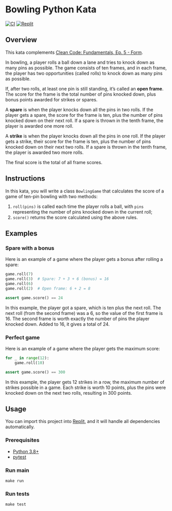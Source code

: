 # Bowling Python Kata

[![CI](https://github.com/Coding-Cuddles/bowling-python-kata/actions/workflows/main.yml/badge.svg)](https://github.com/Coding-Cuddles/bowling-python-kata/actions/workflows/main.yml)
[![Replit](https://replit.com/badge/github/Coding-Cuddles/bowling-python-kata)](https://replit.com/new/github/Coding-Cuddles/bowling-python-kata)

## Overview

This kata complements [Clean Code: Fundamentals, Ep. 5 - Form](https://cleancoders.com/episode/clean-code-episode-5).

In bowling, a player rolls a ball down a lane and tries to knock down as many
pins as possible. The game consists of ten frames, and in each frame, the
player has two opportunities (called rolls) to knock down as many pins as
possible.

If, after two rolls, at least one pin is still standing, it’s called an **open
frame**. The score for the frame is the total number of pins knocked down,
plus bonus points awarded for strikes or spares.

A **spare** is when the player knocks down all the pins in two rolls.  If the
player gets a spare, the score for the frame is ten, plus the number of pins
knocked down on their next roll. If a spare is thrown in the tenth frame, the
player is awarded one more roll.

A **strike** is when the player knocks down all the pins in one roll.  If the
player gets a strike, their score for the frame is ten, plus the number of pins
knocked down on their next two rolls. If a spare is thrown in the tenth frame,
the player is awarded two more rolls.

The final score is the total of all frame scores.

## Instructions

In this kata, you will write a class `BowlingGame` that calculates the score of
a game of ten-pin bowling with two methods:

1. `roll(pins)` is called each time the player rolls a ball, with
   `pins` representing the number of pins knocked down in the current roll;
2. `score()` returns the score calculated using the above rules.

## Examples

### Spare with a bonus

Here is an example of a game where the player gets a bonus after rolling a
spare:

```python
game.roll(7)
game.roll(3)  # Spare: 7 + 3 + 6 (bonus) = 16
game.roll(6)
game.roll(2)  # Open frame: 6 + 2 = 8

assert game.score() == 24
```

In this example, the player got a spare, which is ten plus the next roll. The
next roll (from the second frame) was a 6, so the value of the first frame is
16. The second frame is worth exactly the number of pins the player knocked
down. Added to 16, it gives a total of 24.

### Perfect game

Here is an example of a game where the player gets the maximum score:

```python
for _ in range(12):
    game.roll(10)

assert game.score() == 300
```

In this example, the player gets 12 strikes in a row, the maximum number of
strikes possible in a game.  Each strike is worth 10 points, plus the pins were
knocked down on the next two rolls, resulting in 300 points.

## Usage

You can import this project into [Replit](https://replit.com), and it will
handle all dependencies automatically.

### Prerequisites

* [Python 3.8+](https://www.python.org/)
* [pytest](https://pytest.org)

### Run main

```console
make run
```

### Run tests

```console
make test
```
